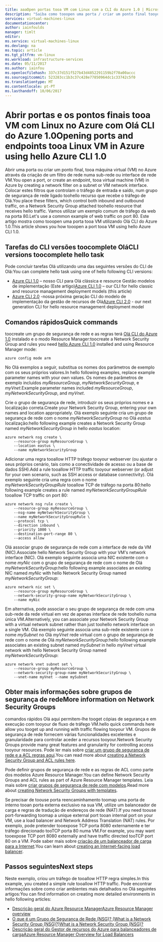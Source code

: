 ```yaml
---
title: aaaOpen portas tooa VM com Linux com a CLI do Azure 1.0 | Microsoft Docs
description: "Saiba como tooopen uma porta / criar um ponto final tooyour VM com Linux utilizando a implementação de Gestor de recursos do Azure Olá modelar e Olá CLI do Azure 1.0"
services: virtual-machines-linux
documentationcenter: 
author: iainfoulds
manager: timlt
editor: 
ms.service: virtual-machines-linux
ms.devlang: na
ms.topic: article
ms.tgt_pltfrm: vm-linux
ms.workload: infrastructure-services
ms.date: 05/11/2017
ms.author: iainfou
ms.openlocfilehash: 337c37d151f527b43d4852291159b2f70a00accc
ms.sourcegitcommit: 523283cc1b3c37c428e77850964dc1c33742c5f0
ms.translationtype: MT
ms.contentlocale: pt-PT
ms.lasthandoff: 10/06/2017
---
```

# <a name="opening-ports-and-endpoints-tooa-linux-vm-in-azure-using-hello-azure-cli-10"></a><span data-ttu-id="2c1dc-103">Abrir portas e os pontos finais tooa VM com Linux no Azure com Olá CLI do Azure 1.0</span><span class="sxs-lookup"><span data-stu-id="2c1dc-103">Opening ports and endpoints tooa Linux VM in Azure using hello Azure CLI 1.0</span></span>
<span data-ttu-id="2c1dc-104">Abrir uma porta ou criar um ponto final, tooa máquina virtual (VM) no Azure através da criação de um filtro de rede numa sub-rede ou interface de rede VM.</span><span class="sxs-lookup"><span data-stu-id="2c1dc-104">You open a port, or create an endpoint, tooa virtual machine (VM) in Azure by creating a network filter on a subnet or VM network interface.</span></span> <span data-ttu-id="2c1dc-105">Colocar estes filtros que controlam o tráfego de entrada e saído, num grupo de segurança de rede ligado toohello recurso que recebe o tráfego de Olá.</span><span class="sxs-lookup"><span data-stu-id="2c1dc-105">You place these filters, which control both inbound and outbound traffic, on a Network Security Group attached toohello resource that receives hello traffic.</span></span> <span data-ttu-id="2c1dc-106">Vamos utilizar um exemplo comum de tráfego da web na porta 80.</span><span class="sxs-lookup"><span data-stu-id="2c1dc-106">Let's use a common example of web traffic on port 80.</span></span> <span data-ttu-id="2c1dc-107">Este artigo mostra como tooopen uma porta tooa VM utilizando Olá CLI do Azure 1.0.</span><span class="sxs-lookup"><span data-stu-id="2c1dc-107">This article shows you how tooopen a port tooa VM using hello Azure CLI 1.0.</span></span>


## <a name="cli-versions-toocomplete-hello-task"></a><span data-ttu-id="2c1dc-108">Tarefas do CLI versões toocomplete Olá</span><span class="sxs-lookup"><span data-stu-id="2c1dc-108">CLI versions toocomplete hello task</span></span>
<span data-ttu-id="2c1dc-109">Pode concluir tarefas Olá utilizando uma das seguintes versões do CLI de Olá:</span><span class="sxs-lookup"><span data-stu-id="2c1dc-109">You can complete hello task using one of hello following CLI versions:</span></span>

- <span data-ttu-id="2c1dc-110">[Azure CLI 1.0](#quick-commands) – nosso CLI para Olá clássica e resource Gestão modelos de implementação (Este artigo)</span><span class="sxs-lookup"><span data-stu-id="2c1dc-110">[Azure CLI 1.0](#quick-commands) – our CLI for hello classic and resource management deployment models (this article)</span></span>
- <span data-ttu-id="2c1dc-111">[Azure CLI 2.0](nsg-quickstart.md) -nossa próxima geração CLI do modelo de implementação da gestão de recursos de Olá</span><span class="sxs-lookup"><span data-stu-id="2c1dc-111">[Azure CLI 2.0](nsg-quickstart.md) - our next generation CLI for hello resource management deployment model</span></span>


## <a name="quick-commands"></a><span data-ttu-id="2c1dc-112">Comandos rápidos</span><span class="sxs-lookup"><span data-stu-id="2c1dc-112">Quick commands</span></span>
<span data-ttu-id="2c1dc-113">toocreate um grupo de segurança de rede e as regras terá [Olá CLI do Azure 1.0](../../cli-install-nodejs.md) instalado e o modo Resource Manager:</span><span class="sxs-lookup"><span data-stu-id="2c1dc-113">toocreate a Network Security Group and rules you need [hello Azure CLI 1.0](../../cli-install-nodejs.md) installed and using Resource Manager mode:</span></span>

```azurecli
azure config mode arm
```

<span data-ttu-id="2c1dc-114">No Olá exemplos a seguir, substitua os nomes dos parâmetros de exemplo com os seus próprios valores.</span><span class="sxs-lookup"><span data-stu-id="2c1dc-114">In hello following examples, replace example parameter names with your own values.</span></span> <span data-ttu-id="2c1dc-115">Os nomes de parâmetros de exemplo incluídos *myResourceGroup*, *myNetworkSecurityGroup*, e *myVnet*.</span><span class="sxs-lookup"><span data-stu-id="2c1dc-115">Example parameter names included *myResourceGroup*, *myNetworkSecurityGroup*, and *myVnet*.</span></span>

<span data-ttu-id="2c1dc-116">Crie o grupo de segurança de rede, introduzir os seus próprios nomes e a localização correta.</span><span class="sxs-lookup"><span data-stu-id="2c1dc-116">Create your Network Security Group, entering your own names and location appropriately.</span></span> <span data-ttu-id="2c1dc-117">Olá exemplo seguinte cria um grupo de segurança de rede com o nome *myNetworkSecurityGroup* no Olá *eastus* localização:</span><span class="sxs-lookup"><span data-stu-id="2c1dc-117">hello following example creates a Network Security Group named *myNetworkSecurityGroup* in hello *eastus* location:</span></span>

```azurecli
azure network nsg create \
    --resource-group myResourceGroup \
    --location eastus \
    --name myNetworkSecurityGroup
```

<span data-ttu-id="2c1dc-118">Adicionar uma regra tooallow HTTP tráfego tooyour webserver (ou ajustar o seus próprios cenário, tais como a conectividade de acesso ou a base de dados SSH).</span><span class="sxs-lookup"><span data-stu-id="2c1dc-118">Add a rule tooallow HTTP traffic tooyour webserver (or adjust for your own scenario, such as SSH access or database connectivity).</span></span> <span data-ttu-id="2c1dc-119">Olá exemplo seguinte cria uma regra com o nome *myNetworkSecurityGroupRule* tooallow TCP de tráfego na porta 80:</span><span class="sxs-lookup"><span data-stu-id="2c1dc-119">hello following example creates a rule named *myNetworkSecurityGroupRule* tooallow TCP traffic on port 80:</span></span>

```azurecli
azure network nsg rule create \
    --resource-group myResourceGroup \
    --nsg-name myNetworkSecurityGroup \
    --name myNetworkSecurityGroupRule \
    --protocol tcp \
    --direction inbound \
    --priority 1000 \
    --destination-port-range 80 \
    --access allow
```

<span data-ttu-id="2c1dc-120">Olá associar grupo de segurança de rede com a interface de rede da VM (NIC).</span><span class="sxs-lookup"><span data-stu-id="2c1dc-120">Associate hello Network Security Group with your VM's network interface (NIC).</span></span> <span data-ttu-id="2c1dc-121">Olá exemplo seguinte associa uma NIC existente com o nome *myNic* com o grupo de segurança de rede com o nome de Olá *myNetworkSecurityGroup*:</span><span class="sxs-lookup"><span data-stu-id="2c1dc-121">hello following example associates an existing NIC named *myNic* with hello Network Security Group named *myNetworkSecurityGroup*:</span></span>

```azurecli
azure network nic set \
    --resource-group myResourceGroup \
    --network-security-group-name myNetworkSecurityGroup \
    --name myNic
```

<span data-ttu-id="2c1dc-122">Em alternativa, pode associar o seu grupo de segurança de rede com uma sub-rede da rede virtual em vez de apenas interface de rede toohello numa única VM.</span><span class="sxs-lookup"><span data-stu-id="2c1dc-122">Alternatively, you can associate your Network Security Group with a virtual network subnet rather than just toohello network interface on a single VM.</span></span> <span data-ttu-id="2c1dc-123">Olá exemplo seguinte associa uma sub-rede existente com o nome *mySubnet* no Olá *myVnet* rede virtual com o grupo de segurança de rede com o nome de Olá *myNetworkSecurityGroup*:</span><span class="sxs-lookup"><span data-stu-id="2c1dc-123">hello following example associates an existing subnet named *mySubnet* in hello *myVnet* virtual network with hello Network Security Group named *myNetworkSecurityGroup*:</span></span>

```azurecli
azure network vnet subnet set \
    --resource-group myResourceGroup \
    --network-security-group-name myNetworkSecurityGroup \
    --vnet-name myVnet --name mySubnet
```

## <a name="more-information-on-network-security-groups"></a><span data-ttu-id="2c1dc-124">Obter mais informações sobre grupos de segurança de rede</span><span class="sxs-lookup"><span data-stu-id="2c1dc-124">More information on Network Security Groups</span></span>
<span data-ttu-id="2c1dc-125">comandos rápidos Olá aqui permitem-lhe tooget cópias de segurança e em execução com tooyour de fluxo de tráfego VM.</span><span class="sxs-lookup"><span data-stu-id="2c1dc-125">hello quick commands here allow you tooget up and running with traffic flowing tooyour VM.</span></span> <span data-ttu-id="2c1dc-126">Grupos de segurança de rede fornecem várias funcionalidades excelentes e granularidade para controlar aceder a recursos tooyour.</span><span class="sxs-lookup"><span data-stu-id="2c1dc-126">Network Security Groups provide many great features and granularity for controlling access tooyour resources.</span></span> <span data-ttu-id="2c1dc-127">Pode ler mais sobre [criar um grupo de segurança de rede e a ACL regras aqui](../../virtual-network/virtual-networks-create-nsg-arm-cli.md).</span><span class="sxs-lookup"><span data-stu-id="2c1dc-127">You can read more about [creating a Network Security Group and ACL rules here](../../virtual-network/virtual-networks-create-nsg-arm-cli.md).</span></span>

<span data-ttu-id="2c1dc-128">Pode definir grupos de segurança de rede e as regras de ACL como parte dos modelos Azure Resource Manager.</span><span class="sxs-lookup"><span data-stu-id="2c1dc-128">You can define Network Security Groups and ACL rules as part of Azure Resource Manager templates.</span></span> <span data-ttu-id="2c1dc-129">Leia mais sobre [criar grupos de segurança de rede com modelos](../../virtual-network/virtual-networks-create-nsg-arm-template.md).</span><span class="sxs-lookup"><span data-stu-id="2c1dc-129">Read more about [creating Network Security Groups with templates](../../virtual-network/virtual-networks-create-nsg-arm-template.md).</span></span>

<span data-ttu-id="2c1dc-130">Se precisar de toouse porta reencaminhamento toomap uma porta de interno tooan porta externa exclusivo na sua VM, utilize um balanceador de carga e regras de tradução de endereços de rede (NAT).</span><span class="sxs-lookup"><span data-stu-id="2c1dc-130">If you need toouse port-forwarding toomap a unique external port tooan internal port on your VM, use a load balancer and Network Address Translation (NAT) rules.</span></span> <span data-ttu-id="2c1dc-131">Por exemplo, pode pretender tooexpose TCP porta 8080 externamente e ter tráfego direcionado tooTCP porta 80 numa VM.</span><span class="sxs-lookup"><span data-stu-id="2c1dc-131">For example, you may want tooexpose TCP port 8080 externally and have traffic directed tooTCP port 80 on a VM.</span></span> <span data-ttu-id="2c1dc-132">Pode saber mais sobre [criação de um balanceador de carga para a Internet](../../load-balancer/load-balancer-get-started-internet-arm-cli.md).</span><span class="sxs-lookup"><span data-stu-id="2c1dc-132">You can learn about [creating an Internet-facing load balancer](../../load-balancer/load-balancer-get-started-internet-arm-cli.md).</span></span>

## <a name="next-steps"></a><span data-ttu-id="2c1dc-133">Passos seguintes</span><span class="sxs-lookup"><span data-stu-id="2c1dc-133">Next steps</span></span>
<span data-ttu-id="2c1dc-134">Neste exemplo, criou um tráfego de tooallow HTTP regra simples.</span><span class="sxs-lookup"><span data-stu-id="2c1dc-134">In this example, you created a simple rule tooallow HTTP traffic.</span></span> <span data-ttu-id="2c1dc-135">Pode encontrar informações sobre como criar ambientes mais detalhados no Olá seguintes artigos:</span><span class="sxs-lookup"><span data-stu-id="2c1dc-135">You can find information on creating more detailed environments in hello following articles:</span></span>

* [<span data-ttu-id="2c1dc-136">Descrição geral do Azure Resource Manager</span><span class="sxs-lookup"><span data-stu-id="2c1dc-136">Azure Resource Manager overview</span></span>](../../azure-resource-manager/resource-group-overview.md)
* [<span data-ttu-id="2c1dc-137">O que é um Grupo de Segurança de Rede (NSG)? (What is a Network Security Group (NSG)?)</span><span class="sxs-lookup"><span data-stu-id="2c1dc-137">What is a Network Security Group (NSG)?</span></span>](../../virtual-network/virtual-networks-nsg.md)
* [<span data-ttu-id="2c1dc-138">Descrição geral do Gestor de recursos do Azure para balanceadores de carga</span><span class="sxs-lookup"><span data-stu-id="2c1dc-138">Azure Resource Manager Overview for Load Balancers</span></span>](../../load-balancer/load-balancer-arm.md)

